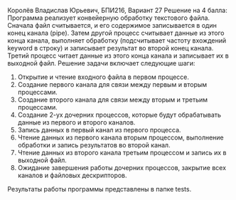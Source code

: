 Королёв Владислав Юрьевич, БПИ216, Вариант 27
Решение на 4 балла:
Программа реализует конвейерную обработку текстового файла. Сначала файл считывается, и его содержимое записывается в один конец канала (pipe). Затем другой процесс считывает данные из этого конца канала, выполняет обработку (подсчитывает частоту вхождений keyword в строку) и записывает результат во второй конец канала. Третий процесс читает данные из этого конца канала и записывает их в выходной файл.
Решение задачи включает следующие шаги:
1. Открытие и чтение входного файла в первом процессе.
2. Создание первого канала для связи между первым и вторым процессами.
3. Создание второго канала для связи между вторым и третьим процессами.
4. Создание 2-ух дочерних процессов, которые будут обрабатывать данные из первого и второго каналов.
5. Запись данных в первый канал из первого процесса.
6. Чтение данных из первого канала вторым процессом, выполнение обработки и запись результатов во второй канал.
7. Чтение данных из второго канала третьим процессом и запись их в выходной файл.
8. Ожидание завершения работы дочерних процессов, закрытие всех каналов и файловых дескрипторов.


Результаты работы программы представлены в папке tests.
